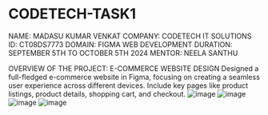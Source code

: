 # CODETECH-TASK1
NAME: MADASU KUMAR VENKAT
COMPANY: CODETECH IT SOLUTIONS
ID: CT08DS7773
DOMAIN: FIGMA WEB DEVELOPMENT
DURATION: SEPTEMBER 5TH TO OCTOBER 5TH 2024
MENTOR: NEELA SANTHU

OVERVIEW OF THE PROJECT:
E-COMMERCE WEBSITE DESIGN
Designed a full-fledged e-commerce website in Figma, focusing on
creating a seamless user experience across different devices.
Include key pages like product listings, product details,
shopping cart, and checkout.
![image](https://github.com/user-attachments/assets/e1553e26-0b6a-41ce-ad0f-10103f178845)
![image](https://github.com/user-attachments/assets/137d36bb-16f4-42eb-9fda-6ca5fccd8f2c)
![image](https://github.com/user-attachments/assets/78c050d9-8190-47d9-ad59-df520c4052c6)
![image](https://github.com/user-attachments/assets/7cd9cae3-ee6e-4902-8899-5cb59ee62d29)



